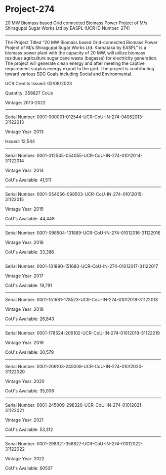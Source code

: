 # Project-274
20 MW Biomass based Grid connected Biomass Power Project of M/s Shiraguppi Sugar Works Ltd by EASPL (UCR ID Number: 274)
______________
The Project Titled “20 MW Biomass based Grid-connected Biomass Power Project of M/s Shiraguppi Sugar Works Ltd. Karnataka by EASPL” is a biomass power plant with the capacity of 20 MW, will utilize biomass residues agriculture sugar cane waste (bagasse) for electricity generation. The project will generate clean energy and after meeting the captive requirement surplus energy export to the grid. The project is contributing toward various SDG Goals including Social and Environmental.

UCR Credits Issued: 02/08/2023

Quantity: 358827 CoUs

Vintage: 2013-2022
______________
Serial Number: 0001-000001-012544-UCR-CoU-IN-274-04052013-31122013

Vintage Year: 2013

Issued: 12,544
______________________
Serial Number: 0001-012545-054055-UCR-CoU-IN-274-01012014-31122014

Vintage Year: 2014

CoU's Available: 41,511
_________________________________
Serial Number: 0001-054056-098503-UCR-CoU-IN-274-01012015-31122015

Vintage Year: 2015

CoU's Available: 44,448
______________________________
Serial Number: 0001-098504-131889-UCR-CoU-IN-274-01012016-31122016

Vintage Year: 2016

CoU's Available: 33,386
______________________________
Serial Number: 0001-131890-151680-UCR-CoU-IN-274-01012017-31122017

Vintage Year: 2017

CoU's Available: 19,791
______________________
Serial Number: 0001-151681-178523-UCR-CoU-IN-274-01012018-31122018

Vintage Year: 2018

CoU's Available: 26,843
__________________________________________
Serial Number: 0001-178524-209102-UCR-CoU-IN-274-01012019-31122019

Vintage Year: 2019

CoU's Available: 30,579
_______________________________
Serial Number: 0001-209103-245008-UCR-CoU-IN-274-01012020-31122020

Vintage Year: 2020

CoU's Available: 35,906
__________________________________
Serial Number: 0001-245009-298320-UCR-CoU-IN-274-01012021-31122021

Vintage Year: 2021

CoU's Available: 53,312
________________________________
Serial Number: 0001-298321-358827-UCR-CoU-IN-274-01012022-31122022

Vintage Year: 2022

CoU's Available: 60507
